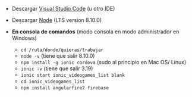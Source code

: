 * Descargar [Visual Studio Code](https://www.visualstudio.com/) (u otro IDE)
* Descargar [Node](https://nodejs.org/es/download/) (LTS version 8.10.0)

* **En consola de comandos** (modo consola en modo administrador en Windows)
  * `cd /ruta/donde/quieras/trabajar`
  * `node -v` (tiene que salir 8.10.0)
  * `npm install -g ionic cordova` (sudo al principio en Mac OS/ Linux)
  * `ionic -v` (tiene que salir 3.19)
  * `ionic start ionic_videogames_list blank`
  * `cd ionic_videogames_list`
  * `npm install angularfire2 firebase`
  
